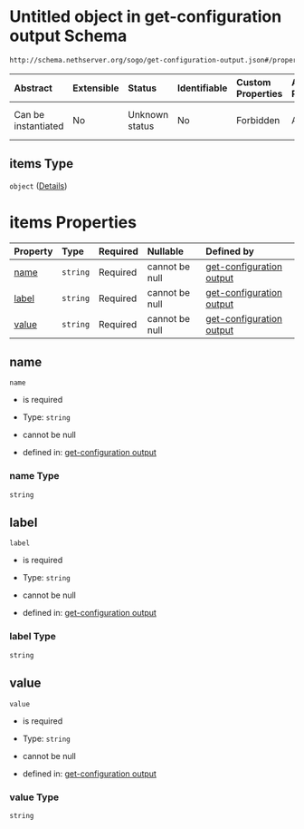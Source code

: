 # Untitled object in get-configuration output Schema

```txt
http://schema.nethserver.org/sogo/get-configuration-output.json#/properties/user_domains_list/items
```



| Abstract            | Extensible | Status         | Identifiable | Custom Properties | Additional Properties | Access Restrictions | Defined In                                                                                   |
| :------------------ | :--------- | :------------- | :----------- | :---------------- | :-------------------- | :------------------ | :------------------------------------------------------------------------------------------- |
| Can be instantiated | No         | Unknown status | No           | Forbidden         | Allowed               | none                | [get-configuration-output.json\*](sogo/get-configuration-output.json "open original schema") |

## items Type

`object` ([Details](get-configuration-output-properties-user_domains_list-items.md))

# items Properties

| Property        | Type     | Required | Nullable       | Defined by                                                                                                                                                                                                                         |
| :-------------- | :------- | :------- | :------------- | :--------------------------------------------------------------------------------------------------------------------------------------------------------------------------------------------------------------------------------- |
| [name](#name)   | `string` | Required | cannot be null | [get-configuration output](get-configuration-output-properties-user_domains_list-items-properties-name.md "http://schema.nethserver.org/sogo/get-configuration-output.json#/properties/user_domains_list/items/properties/name")   |
| [label](#label) | `string` | Required | cannot be null | [get-configuration output](get-configuration-output-properties-user_domains_list-items-properties-label.md "http://schema.nethserver.org/sogo/get-configuration-output.json#/properties/user_domains_list/items/properties/label") |
| [value](#value) | `string` | Required | cannot be null | [get-configuration output](get-configuration-output-properties-user_domains_list-items-properties-value.md "http://schema.nethserver.org/sogo/get-configuration-output.json#/properties/user_domains_list/items/properties/value") |

## name



`name`

*   is required

*   Type: `string`

*   cannot be null

*   defined in: [get-configuration output](get-configuration-output-properties-user_domains_list-items-properties-name.md "http://schema.nethserver.org/sogo/get-configuration-output.json#/properties/user_domains_list/items/properties/name")

### name Type

`string`

## label



`label`

*   is required

*   Type: `string`

*   cannot be null

*   defined in: [get-configuration output](get-configuration-output-properties-user_domains_list-items-properties-label.md "http://schema.nethserver.org/sogo/get-configuration-output.json#/properties/user_domains_list/items/properties/label")

### label Type

`string`

## value



`value`

*   is required

*   Type: `string`

*   cannot be null

*   defined in: [get-configuration output](get-configuration-output-properties-user_domains_list-items-properties-value.md "http://schema.nethserver.org/sogo/get-configuration-output.json#/properties/user_domains_list/items/properties/value")

### value Type

`string`
